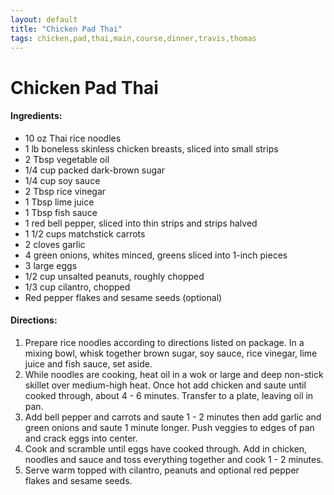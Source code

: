 ```yaml
---
layout: default
title: "Chicken Pad Thai"
tags: chicken,pad,thai,main,course,dinner,travis,thomas
---
```

# Chicken Pad Thai

#### Ingredients:
- 10 oz Thai rice noodles
- 1 lb boneless skinless chicken breasts, sliced into small strips
- 2 Tbsp vegetable oil
- 1/4 cup packed dark-brown sugar
- 1/4 cup soy sauce
- 2 Tbsp rice vinegar
- 1 Tbsp lime juice
- 1 Tbsp fish sauce
- 1 red bell pepper, sliced into thin strips and strips halved
- 1 1/2 cups matchstick carrots
- 2 cloves garlic
- 4 green onions, whites minced, greens sliced into 1-inch pieces
- 3 large eggs
- 1/2 cup unsalted peanuts, roughly chopped
- 1/3 cup cilantro, chopped
- Red pepper flakes and sesame seeds (optional)

#### Directions:
1. Prepare rice noodles according to directions listed on package. In a mixing bowl, whisk together brown sugar, soy sauce, rice vinegar, lime juice and fish sauce, set aside.
2. While noodles are cooking, heat oil in a wok or large and deep non-stick skillet over medium-high heat. Once hot add chicken and saute until cooked through, about 4 - 6 minutes. Transfer to a plate, leaving oil in pan.
3. Add bell pepper and carrots and saute 1 - 2 minutes then add garlic and green onions and saute 1 minute longer. Push veggies to edges of pan and crack eggs into center.
4. Cook and scramble until eggs have cooked through. Add in chicken, noodles and sauce and toss everything together and cook 1 - 2 minutes.
5. Serve warm topped with cilantro, peanuts and optional red pepper flakes and sesame seeds.
